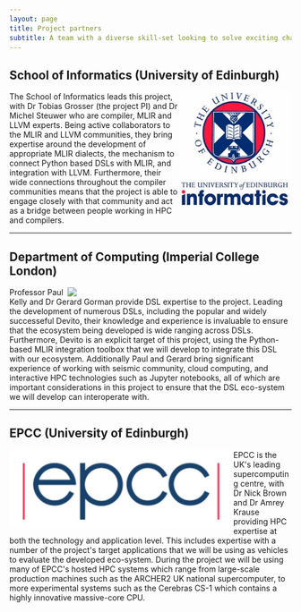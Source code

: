 ```yaml
---
layout: page
title: Project partners
subtitle: A team with a diverse skill-set looking to solve exciting challenges
---
```


## School of Informatics (University of Edinburgh)

<img src="assets/img/uoe_informatics.jpg" width="200" align=right>

The School of Informatics leads this project, with Dr Tobias Grosser (the project PI) and Dr Michel Steuwer who are compiler, MLIR and LLVM experts. Being active collaborators to the MLIR and LLVM communities, they bring expertise around the development of appropriate MLIR dialects, the mechanism to connect Python based DSLs with MLIR, and integration with LLVM. Furthermore, their wide connections throughout the compiler communities means that the project is able to engage closely with that community and act as a bridge between people working in HPC and compilers.

---

## Department of Computing (Imperial College London)

<img src="https://i.imgur.com/c9wYpr9.jpeg" width=400 align=right>

Professor Paul Kelly and Dr Gerard Gorman provide DSL expertise to the project. Leading the development of numerous DSLs, including the popular and widely successeful Devito, their knowledge and experience is invaluable to ensure that the ecosystem being developed is wide ranging across DSLs. Furthermore, Devito is an explicit target of this project, using the Python-based MLIR integration toolbox that we will develop to integrate this DSL with our ecosystem. Additionally Paul and Gerard bring significant experience of working with seismic community, cloud computing, and interactive HPC technologies such as Jupyter notebooks, all of which are important considerations in this project to ensure that the DSL eco-system we will develop can interoperate with.

---

## EPCC (University of Edinburgh)

<img src="assets/img/epcc-logo-cropped.png" width=400 align=left>

EPCC is the UK's leading supercomputing centre, with Dr Nick Brown and Dr Amrey Krause providing HPC expertise at both the technology and application level. This includes expertise with a number of the project's target applications that we will be using as vehicles to evaluate the developed eco-system. During the project we will be using many of EPCC's hosted HPC systems which range from large-scale production machines such as the ARCHER2 UK national supercomputer, to more experimental systems such as the Cerebras CS-1 which contains a highly innovative massive-core CPU. 
